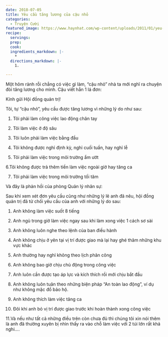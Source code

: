 ```yaml
---
date: 2018-07-05
title: Yêu cầu tăng lương của cậu nhỏ
categories:
  - Truyện Cười
featured_image: https://www.haynhat.com/wp-content/uploads/2011/01/yeu-cau-tang-luong-cua-cau-nho.jpg
recipe:
  servings:  
  prep:  
  cook:  
  ingredients_markdown: |-
    * 
  directions_markdown: |-
    1. 

---
```


Một hôm rảnh rỗi chẳng có việc gì làm, “cậu nhỏ” nhà ta mới nghĩ ra chuyện đòi tăng lương cho mình. Cậu viết hẳn 1 lá đơn: 

Kính gửi Hội đồng quản trị!

Tôi, tự “cậu nhỏ”, yêu cầu được tăng lương vì những lý do như sau:

1. Tôi phải làm công việc lao động chân tay

2. Tôi làm việc ở độ sâu

3. Tôi luôn phải làm việc bằng đầu

4. Tôi không được nghỉ định kỳ, nghỉ cuối tuần, hay nghỉ lễ

5. Tôi phải làm việc trong môi trường ẩm ướt

6.Tôi không được trả thêm tiền làm việc ngoài giờ hay tăng ca

7. Tôi phải làm việc trong môi trường tối tăm

Và đây là phản hồi của phòng Quản lý nhân sự:

Sau khi xem xét đơn yêu cầu cũng như những lý lẽ anh đã nêu, hội đồng quản trị đã từ chối yêu cầu của anh với những lý do sau:

1. Anh không làm việc suốt 8 tiếng

2. Anh ngủ trong giờ làm việc ngay sau khi làm xong việc 1 cách sơ sài

3. Anh không luôn nghe theo lệnh của ban điều hành

4. Anh không chịu ở yên tại vị trí được giao mà lại hay ghé thăm những khu vực khác

5. Anh thường hay nghỉ không theo lịch phân công

6. Anh không bao giờ chịu chủ động trong công việc

7. Anh luôn cần được tạo áp lực và kích thích rồi mới chịu bắt đầu

8. Anh không luôn tuân theo những biện pháp “An toàn lao động”, ví dụ như không mặc đồ bảo hộ. 

9. Anh không thích làm việc tăng ca

10. Đôi khi anh bỏ vị trí được giao trước khi hoàn thành xong công việc

11.Và nếu như tất cả những điều trên còn chưa đủ thì chúng tôi xin nói
thêm là anh đã thường xuyên bị nhìn thấy ra vào chỗ làm việc với 2 túi
lớn rất khả nghi….
